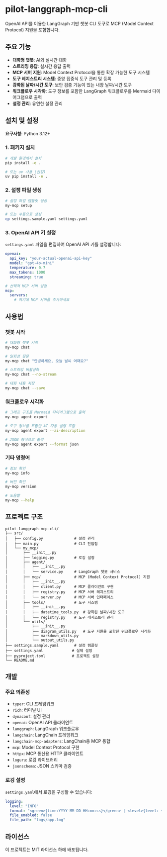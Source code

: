 # pilot-langgraph-mcp-cli

OpenAI API를 이용한 LangGraph 기반 챗봇 CLI 도구로 MCP (Model Context Protocol) 지원을 포함합니다.

## 주요 기능

- **대화형 챗봇**: AI와 실시간 대화
- **스트리밍 응답**: 실시간 응답 출력
- **MCP 서버 지원**: Model Context Protocol을 통한 확장 가능한 도구 시스템
- **도구 레지스트리 시스템**: 중앙 집중식 도구 관리 및 등록
- **강화된 날짜/시간 도구**: 보안 검증 기능이 있는 내장 날짜/시간 도구
- **워크플로우 시각화**: 도구 정보를 포함한 LangGraph 워크플로우를 Mermaid 다이어그램으로 출력
- **설정 관리**: 유연한 설정 관리

## 설치 및 설정

**요구사항**: Python 3.12+

### 1. 패키지 설치

```bash
# 개발 환경에서 설치
pip install -e .

# 또는 uv 사용 (권장)
uv pip install -e .
```

### 2. 설정 파일 생성

```bash
# 설정 파일 템플릿 생성
my-mcp setup

# 또는 수동으로 생성
cp settings.sample.yaml settings.yaml
```

### 3. OpenAI API 키 설정

`settings.yaml` 파일을 편집하여 OpenAI API 키를 설정합니다:

```yaml
openai:
  api_key: "your-actual-openai-api-key"
  model: "gpt-4o-mini"
  temperature: 0.7
  max_tokens: 1000
  streaming: true

# 선택적 MCP 서버 설정
mcp:
  servers:
    # 여기에 MCP 서버를 추가하세요
```

## 사용법

### 챗봇 시작

```bash
# 대화형 챗봇 시작
my-mcp chat

# 일회성 질문
my-mcp chat "안녕하세요, 오늘 날씨 어때요?"

# 스트리밍 비활성화
my-mcp chat --no-stream

# 대화 내용 저장
my-mcp chat --save
```

### 워크플로우 시각화

```bash
# 그래프 구조를 Mermaid 다이어그램으로 출력
my-mcp agent export

# 도구 정보를 포함한 AI 자동 설명 포함
my-mcp agent export --ai-description

# JSON 형식으로 출력
my-mcp agent export --format json
```

### 기타 명령어

```bash
# 정보 확인
my-mcp info

# 버전 확인
my-mcp version

# 도움말
my-mcp --help
```

## 프로젝트 구조

```
pilot-langgraph-mcp-cli/
├── src/
│   ├── config.py              # 설정 관리
│   ├── main.py                # CLI 진입점
│   └── my_mcp/
│       ├── __init__.py
│       ├── logging.py         # 로깅 설정
│       ├── agent/
│       │   ├── __init__.py
│       │   └── service.py     # LangGraph 챗봇 서비스
│       ├── mcp/               # MCP (Model Context Protocol) 지원
│       │   ├── __init__.py
│       │   ├── client.py      # MCP 클라이언트 구현
│       │   ├── registry.py    # MCP 서버 레지스트리
│       │   └── server.py      # MCP 서버 인터페이스
│       ├── tools/             # 도구 시스템
│       │   ├── __init__.py
│       │   ├── datetime_tools.py  # 강화된 날짜/시간 도구
│       │   └── registry.py    # 도구 레지스트리 관리
│       └── utils/
│           ├── __init__.py
│           ├── diagram_utils.py   # 도구 지원을 포함한 워크플로우 시각화
│           ├── markdown_utils.py
│           └── output_utils.py
├── settings.sample.yaml       # 설정 템플릿
├── settings.yaml             # 실제 설정
├── pyproject.toml            # 프로젝트 설정
└── README.md
```

## 개발

### 주요 의존성

- `typer`: CLI 프레임워크
- `rich`: 터미널 UI
- `dynaconf`: 설정 관리
- `openai`: OpenAI API 클라이언트
- `langgraph`: LangGraph 워크플로우
- `langchain`: LangChain 프레임워크
- `langchain-mcp-adapters`: LangChain용 MCP 통합
- `mcp`: Model Context Protocol 구현
- `httpx`: MCP 통신용 HTTP 클라이언트
- `loguru`: 로깅 라이브러리
- `jsonschema`: JSON 스키마 검증

### 로깅 설정

`settings.yaml`에서 로깅을 구성할 수 있습니다:

```yaml
logging:
  level: "INFO"
  format: "<green>{time:YYYY-MM-DD HH:mm:ss}</green> | <level>{level: <8}</level> | <cyan>{name}</cyan> - <level>{message}</level>"
  file_enabled: false
  file_path: "logs/app.log"
```

## 라이선스

이 프로젝트는 MIT 라이선스 하에 배포됩니다.
